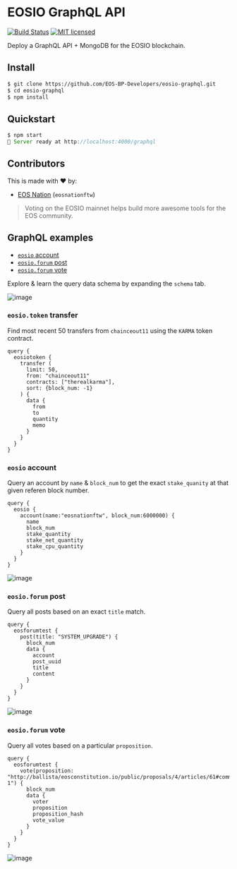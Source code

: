 # EOSIO GraphQL API

[![Build Status](https://travis-ci.org/EOS-BP-Developers/eosio-graphql.svg?branch=master)](https://travis-ci.org/EOS-BP-Developers/eosio-graphql)
[![MIT licensed](https://img.shields.io/badge/license-MIT-blue.svg)](https://raw.githubusercontent.com/EOS-BP-Developers/eosio-graphql/master/LICENSE)

Deploy a GraphQL API + MongoDB for the EOSIO blockchain.

## Install

```bash
$ git clone https://github.com/EOS-BP-Developers/eosio-graphql.git
$ cd eosio-graphql
$ npm install
```

## Quickstart

```javascript
$ npm start
🚀 Server ready at http://localhost:4000/graphql
```



## Contributors

This is made with ♥ by:

- [EOS Nation](https://eosnation.io) (`eosnationftw`)

> Voting on the EOSIO mainnet helps build more awesome tools for the EOS community.


## GraphQL examples

- [`eosio` account](#eosio-account)
- [`eosio.forum` post](#eosioforum-post)
- [`eosio.forum` vote](#eosioforum-vote)

Explore & learn the query data schema by expanding the `schema` tab.

![image](https://user-images.githubusercontent.com/550895/43240455-93620602-9064-11e8-8eaa-60e5e6baa342.png)

### `eosio.token` transfer

Find most recent 50 transfers from `chainceout11` using the `KARMA` token contract.

```gql
query {
  eosiotoken {
  	transfer (
      limit: 50,
      from: "chainceout11"
      contracts: ["therealkarma"],
      sort: {block_num: -1}
    ) {
      data {
        from
        to
        quantity
        memo
      }
    }
  }
}
```

### `eosio` account

Query an account by `name` & `block_num` to get the exact `stake_quanity` at that given referen block number.

```gql
query {
  eosio {
    account(name:"eosnationftw", block_num:6000000) {
      name
      block_num
      stake_quantity
      stake_net_quantity
      stake_cpu_quantity
    }
  }
}
```

![image](https://user-images.githubusercontent.com/550895/43240376-34ddee70-9064-11e8-83a3-8ebf6129933e.png)

### `eosio.forum` post

Query all posts based on an exact `title` match.

```gql
query {
  eosforumtest {
    post(title: "SYSTEM_UPGRADE") {
      block_num
      data {
        account
        post_uuid
        title
        content
      }
    }
  }
}
```

![image](https://user-images.githubusercontent.com/550895/43240254-926f5ea8-9063-11e8-8e02-5348424e1c86.png)

### `eosio.forum` vote

Query all votes based on a particular `proposition`.

```gql
query {
  eosforumtest {
    vote(proposition: "http://ballista/eosconstitution.io/public/proposals/4/articles/61#comment-1") {
      block_num
      data {
        voter
        proposition
        proposition_hash
        vote_value
      }
    }
  }
}
```

![image](https://user-images.githubusercontent.com/550895/43240281-abc32128-9063-11e8-8d57-a73f1fd71a86.png)

